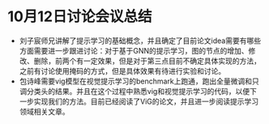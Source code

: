 # 10月12日讨论会议总结

- 刘子宸师兄讲解了提示学习的基础概念，并且确定了目前论文idea需要有哪些方面需要进一步跟进讨论：对于基于GNN的提示学习，图的节点的增加、修改、删除，前两个有一定效果，但是对于第三点目前不确定具体实现的方法，之前有讨论使用掩码的方式，但是具体效果有待进行实验和讨论。
- 包诗峰需要vig模型在视觉提示学习的benchmark上跑通，跑出全量微调和只调分类头的结果。并且在这个过程中熟悉vig和视觉提示学习的代码，以便下一步实现我们的方法。目前已经阅读了ViG的论文，并且进一步阅读提示学习领域相关文章。